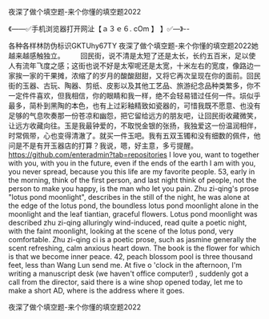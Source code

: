 夜深了做个填空题-来个你懂的填空题2022

《——✅手机浏览器打开网沚【ａ３ｅ６. cOm 】 】✅—》--

各种各样林防伪标识GKTUhy67TY
夜深了做个填空题-来个你懂的填空题2022她越来越感触独立。
　　回民街，说不清是太短了还是太长，长约五百米，足以使人有流年飞度之感；这街也说不好是太窄呢还是太宽，十米左右的宽度，像路边一家挨一家的干果摊，浓缩了的岁月的酸酸甜甜，又将它再次呈现在你的面前。回民街的玉器、古玩、陶器、剪纸、皮影以及其他工艺品、旅游纪念品种类繁多，你不一定件件喜欢，但我相信，你的眼睛和我一样，绝不会轻易错过任何一件。埙似乎最多，简朴到黑陶的本色，也有上过彩釉精致如瓷器的，可惜我既不愿意、也没有足够的气息吹奏那一份苍凉和幽怨，把它留给远方的朋友吧，让回民街收藏微笑，让远方收藏向往。玉是我最钟爱的，不取悦金银的张扬，我独爱这一份温润相伴，时常佩带，心也变得清澈了。就买一件玉吧。我有五双玉镯和没有细数的佩件，他问是不是有开玉器店的打算？我说，嗯，好主意，多亏提醒。
https://github.com/enteradmin?tab=repositories
I love you, want to together with you, with you in the future, even if the ends of the earth I am with you, you never spread, because you this life are my favorite people.
53, early in the morning, think of the first person, and last night think of people, not the person to make you happy, is the man who let you pain.
Zhu zi-qing's prose "lotus pond moonlight", describes in the still of the night, he was alone at the edge of the lotus pond, the boundless lotus pond moonlight alone in the moonlight and the leaf tiantian, graceful flowers.
Lotus pond moonlight was described zhu zi-qing alluringly wind-induced, read quite a poetic night, with the faint moonlight, looking at the scene of the lotus pond, very comfortable.
Zhu zi-qing ci is a poetic prose, such as jasmine generally the scent refreshing, calm anxious heart down.
The book is the flower for which is that we become inner peace.
42, peach blossom pool is three thousand feet, less than Wang Lun send me.
At five o 'clock in the afternoon, I'm writing a manuscript desk (we haven't office computer!)
, suddenly got a call from the director, said there is a wine shop opened today, let me to make a short AD, where is the address where it goes.




夜深了做个填空题-来个你懂的填空题2022
